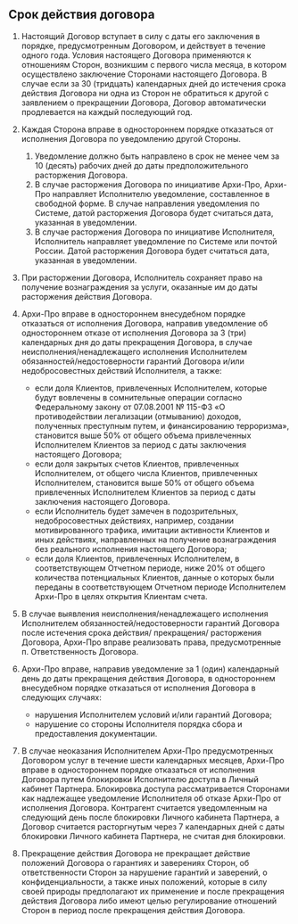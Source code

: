 ## Срок действия договора

1. Настоящий Договор вступает в силу с даты его заключения в порядке, предусмотренным Договором, и действует в течение одного года. Условия настоящего Договора применяются к отношениям Сторон, возникшим с первого числа месяца, в котором осуществлено заключение Сторонами настоящего Договора. В случае если за 30 (тридцать) календарных дней до истечения срока действия Договора ни одна из Сторон не обратиться к другой с заявлением о прекращении Договора, Договор автоматически продлевается на каждый последующий год.
2. Каждая Сторона вправе в одностороннем порядке отказаться от исполнения Договора по уведомлению другой Стороны.
	1. Уведомление должно быть направлено в срок не менее чем за 10 (десять) рабочих дней до даты предположительного расторжения Договора.
	2. В случае расторжения Договора по инициативе Архи-Про, Архи-Про направляет Исполнителю уведомление, составленное в свободной форме. В случае направления уведомления по Системе, датой расторжения Договора будет считаться дата, указанная в уведомлении.
	3. В случае расторжения Договора по инициативе Исполнителя, Исполнитель направляет уведомление по Системе или почтой России. Датой расторжения Договора будет считаться дата, указанная в уведомлении.
3. При расторжении Договора, Исполнитель сохраняет право на получение вознаграждения за услуги, оказанные им до даты расторжения действия Договора.
4. Архи-Про вправе в одностороннем внесудебном порядке отказаться от исполнения Договора, направив уведомление об одностороннем отказе от исполнения Договора за 3 (три) календарных дня до даты прекращения Договора, в случае неисполнения/ненадлежащего исполнения Исполнителем обязанностей/недостоверности гарантий Договора и/или
недобросовестных действий Исполнителя, а также:
	* если доля Клиентов, привлеченных Исполнителем, которые будут вовлечены в сомнительные операции согласно Федеральному закону от 07.08.2001 № 115-ФЗ «О противодействии легализации (отмыванию) доходов, полученных преступным путем, и финансированию терроризма», становится выше 50% от общего объема привлеченных Исполнителем Клиентов за период с даты заключения настоящего Договора;
	* если доля закрытых счетов Клиентов, привлеченных Исполнителем, от общего числа Клиентов, привлеченных Исполнителем, становится выше 50% от общего объема привлеченных Исполнителем Клиентов за период с даты заключения настоящего Договора.
	* если Исполнитель будет замечен в подозрительных, недобросовестных действиях, например, создании мотивированного трафика, имитации активности Клиентов и иных действиях, направленных на получение вознаграждения без реального исполнения настоящего Договора; 
	* если доля Клиентов, привлеченных Исполнителем, в соответствующем Отчетном периоде, ниже 20% от общего количества потенциальных Клиентов, данные о которых были переданы в соответствующем Отчетном периоде Исполнителем Архи-Про в целях открытия Клиентам счета.
5. В случае выявления неисполнения/ненадлежащего исполнения Исполнителем обязанностей/недостоверности гарантий Договора после истечения срока действия/ прекращения/ расторжения Договора, Архи-Про вправе реализовать права, предусмотренные п. Ответственность Договора.
6. Архи-Про вправе, направив уведомление за 1 (один) календарный день до даты прекращения действия Договора, в одностороннем внесудебном порядке отказаться от исполнения Договора в следующих случаях:
	* нарушения Исполнителем условий и/или гарантий Договора;
	* нарушение со стороны Исполнителя порядка сбора и предоставления документации.

7. В случае неоказания Исполнителем Архи-Про предусмотренных Договором услуг в течение шести календарных месяцев, Архи-Про вправе в одностороннем порядке отказаться от исполнения Договора путем блокировки Исполнителю доступа в Личный кабинет Партнера. Блокировка  доступа рассматривается Сторонами как надлежащее уведомление Исполнителя об отказе Архи-Про от исполнения Договора. Контрагент считается уведомленным на следующий день после блокировки Личного кабинета Партнера, а Договор считается расторгнутым через 7 календарных дней с даты блокировки Личного кабинета Партнера, не считая дня блокировки.
8. Прекращение действия Договора не прекращает действие положений Договора о гарантиях и
заверениях Сторон, об ответственности Сторон за нарушение гарантий и заверений, о конфиденциальности, а также иных положений, которые в силу своей природы предполагают их применение и после прекращения действия Договора либо имеют целью регулирование отношений Сторон в период после прекращения действия Договора.
